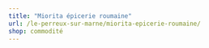 ```yaml
---
title: "Miorita épicerie roumaine"
url: /le-perreux-sur-marne/miorita-epicerie-roumaine/
shop: commodité
---
```

